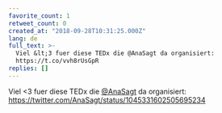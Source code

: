 ```yaml
---
favorite_count: 1
retweet_count: 0
created_at: "2018-09-28T10:31:25.000Z"
lang: de
full_text: >-
  Viel &lt;3 fuer diese TEDx die @AnaSagt da organisiert:
  https://t.co/vvh8rUsGpR
replies: []
---
```


Viel &lt;3 fuer diese TEDx die [@AnaSagt](https://twitter.com/AnaSagt) da
organisiert: <https://twitter.com/AnaSagt/status/1045331602505695234>
